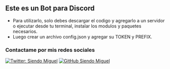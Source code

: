 ## Este es un Bot para Discord

- Para utilizarlo, solo debes descargar el codigo y agregarlo a un servidor o ejecutar desde tu terminal, instalar los modulos y paquetes necesarios.
- Luego crear un archivo config.json y agregar su TOKEN y PREFIX.

### Contactame por mis redes sociales

[![Twitter: Siendo Miguel](https://img.shields.io/twitter/follow/siendomiguel?style=social)](https://twitter.com/siendomiguel)
[![GitHub Siendo Miguel](https://img.shields.io/github/followers/siendomiguel?label=follow&style=social)](https://github.com/siendomiguel)